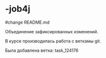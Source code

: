 # -job4j
#change README.md

Объединение зафиксированных изменений.

В курсе производилась работа с веткамы git.

Была добавлена ветка: task_124176